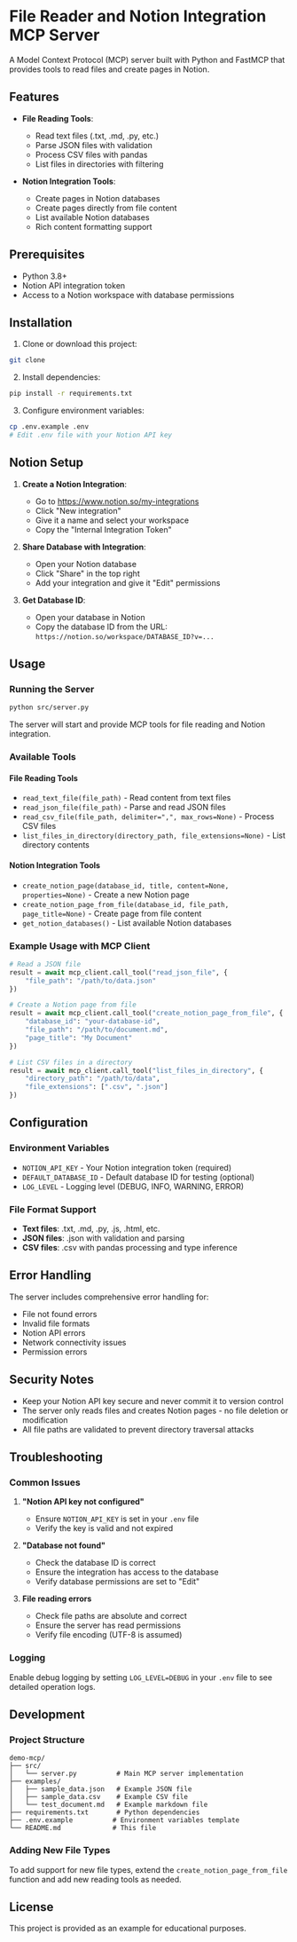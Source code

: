 # File Reader and Notion Integration MCP Server

A Model Context Protocol (MCP) server built with Python and FastMCP that provides tools to read files and create pages in Notion.

## Features

- **File Reading Tools**:
  - Read text files (.txt, .md, .py, etc.)
  - Parse JSON files with validation
  - Process CSV files with pandas
  - List files in directories with filtering

- **Notion Integration Tools**:
  - Create pages in Notion databases
  - Create pages directly from file content
  - List available Notion databases
  - Rich content formatting support

## Prerequisites

- Python 3.8+
- Notion API integration token
- Access to a Notion workspace with database permissions

## Installation

1. Clone or download this project:
```bash
git clone 
```

2. Install dependencies:
```bash
pip install -r requirements.txt
```

3. Configure environment variables:
```bash
cp .env.example .env
# Edit .env file with your Notion API key
```

## Notion Setup

1. **Create a Notion Integration**:
   - Go to https://www.notion.so/my-integrations
   - Click "New integration"
   - Give it a name and select your workspace
   - Copy the "Internal Integration Token"

2. **Share Database with Integration**:
   - Open your Notion database
   - Click "Share" in the top right
   - Add your integration and give it "Edit" permissions

3. **Get Database ID**:
   - Open your database in Notion
   - Copy the database ID from the URL:
     `https://notion.so/workspace/DATABASE_ID?v=...`

## Usage

### Running the Server

```bash
python src/server.py
```

The server will start and provide MCP tools for file reading and Notion integration.

### Available Tools

#### File Reading Tools

- `read_text_file(file_path)` - Read content from text files
- `read_json_file(file_path)` - Parse and read JSON files
- `read_csv_file(file_path, delimiter=",", max_rows=None)` - Process CSV files
- `list_files_in_directory(directory_path, file_extensions=None)` - List directory contents

#### Notion Integration Tools

- `create_notion_page(database_id, title, content=None, properties=None)` - Create a new Notion page
- `create_notion_page_from_file(database_id, file_path, page_title=None)` - Create page from file content
- `get_notion_databases()` - List available Notion databases

### Example Usage with MCP Client

```python
# Read a JSON file
result = await mcp_client.call_tool("read_json_file", {
    "file_path": "/path/to/data.json"
})

# Create a Notion page from file
result = await mcp_client.call_tool("create_notion_page_from_file", {
    "database_id": "your-database-id",
    "file_path": "/path/to/document.md",
    "page_title": "My Document"
})

# List CSV files in a directory
result = await mcp_client.call_tool("list_files_in_directory", {
    "directory_path": "/path/to/data",
    "file_extensions": [".csv", ".json"]
})
```

## Configuration

### Environment Variables

- `NOTION_API_KEY` - Your Notion integration token (required)
- `DEFAULT_DATABASE_ID` - Default database ID for testing (optional)
- `LOG_LEVEL` - Logging level (DEBUG, INFO, WARNING, ERROR)

### File Format Support

- **Text files**: .txt, .md, .py, .js, .html, etc.
- **JSON files**: .json with validation and parsing
- **CSV files**: .csv with pandas processing and type inference

## Error Handling

The server includes comprehensive error handling for:
- File not found errors
- Invalid file formats
- Notion API errors
- Network connectivity issues
- Permission errors

## Security Notes

- Keep your Notion API key secure and never commit it to version control
- The server only reads files and creates Notion pages - no file deletion or modification
- All file paths are validated to prevent directory traversal attacks

## Troubleshooting

### Common Issues

1. **"Notion API key not configured"**
   - Ensure `NOTION_API_KEY` is set in your `.env` file
   - Verify the key is valid and not expired

2. **"Database not found"**
   - Check the database ID is correct
   - Ensure the integration has access to the database
   - Verify database permissions are set to "Edit"

3. **File reading errors**
   - Check file paths are absolute and correct
   - Ensure the server has read permissions
   - Verify file encoding (UTF-8 is assumed)

### Logging

Enable debug logging by setting `LOG_LEVEL=DEBUG` in your `.env` file to see detailed operation logs.

## Development

### Project Structure

```
demo-mcp/
├── src/
│   └── server.py          # Main MCP server implementation
├── examples/
│   ├── sample_data.json   # Example JSON file
│   ├── sample_data.csv    # Example CSV file
│   └── test_document.md   # Example markdown file
├── requirements.txt       # Python dependencies
├── .env.example          # Environment variables template
└── README.md             # This file
```

### Adding New File Types

To add support for new file types, extend the `create_notion_page_from_file` function and add new reading tools as needed.

## License

This project is provided as an example for educational purposes.